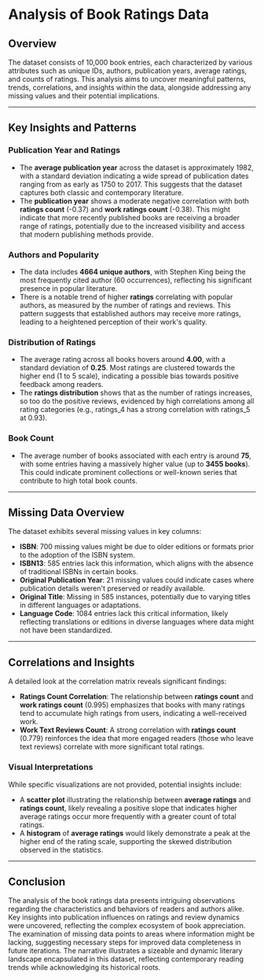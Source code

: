 # Analysis of Book Ratings Data

## Overview

The dataset consists of 10,000 book entries, each characterized by various attributes such as unique IDs, authors, publication years, average ratings, and counts of ratings. This analysis aims to uncover meaningful patterns, trends, correlations, and insights within the data, alongside addressing any missing values and their potential implications.

---

## Key Insights and Patterns

### Publication Year and Ratings

- The **average publication year** across the dataset is approximately 1982, with a standard deviation indicating a wide spread of publication dates ranging from as early as 1750 to 2017. This suggests that the dataset captures both classic and contemporary literature.
- The **publication year** shows a moderate negative correlation with both **ratings count** (-0.37) and **work ratings count** (-0.38). This might indicate that more recently published books are receiving a broader range of ratings, potentially due to the increased visibility and access that modern publishing methods provide.

### Authors and Popularity

- The data includes **4664 unique authors**, with Stephen King being the most frequently cited author (60 occurrences), reflecting his significant presence in popular literature.
- There is a notable trend of higher **ratings** correlating with popular authors, as measured by the number of ratings and reviews. This pattern suggests that established authors may receive more ratings, leading to a heightened perception of their work's quality.

### Distribution of Ratings

- The average rating across all books hovers around **4.00**, with a standard deviation of **0.25**. Most ratings are clustered towards the higher end (1 to 5 scale), indicating a possible bias towards positive feedback among readers.
- The **ratings distribution** shows that as the number of ratings increases, so too do the positive reviews, evidenced by high correlations among all rating categories (e.g., ratings_4 has a strong correlation with ratings_5 at 0.93).

### Book Count

- The average number of books associated with each entry is around **75**, with some entries having a massively higher value (up to **3455 books**). This could indicate prominent collections or well-known series that contribute to high total book counts.

---

## Missing Data Overview

The dataset exhibits several missing values in key columns:

- **ISBN**: 700 missing values might be due to older editions or formats prior to the adoption of the ISBN system.
- **ISBN13**: 585 entries lack this information, which aligns with the absence of traditional ISBNs in certain books.
- **Original Publication Year**: 21 missing values could indicate cases where publication details weren't preserved or readily available.
- **Original Title**: Missing in 585 instances, potentially due to varying titles in different languages or adaptations.
- **Language Code**: 1084 entries lack this critical information, likely reflecting translations or editions in diverse languages where data might not have been standardized.

---

## Correlations and Insights

A detailed look at the correlation matrix reveals significant findings:

- **Ratings Count Correlation**: The relationship between **ratings count** and **work ratings count** (0.995) emphasizes that books with many ratings tend to accumulate high ratings from users, indicating a well-received work.
- **Work Text Reviews Count**: A strong correlation with **ratings count** (0.779) reinforces the idea that more engaged readers (those who leave text reviews) correlate with more significant total ratings.

### Visual Interpretations

While specific visualizations are not provided, potential insights include:

- A **scatter plot** illustrating the relationship between **average ratings** and **ratings count**, likely revealing a positive slope that indicates higher average ratings occur more frequently with a greater count of total ratings.
- A **histogram** of **average ratings** would likely demonstrate a peak at the higher end of the rating scale, supporting the skewed distribution observed in the statistics.

---

## Conclusion

The analysis of the book ratings data presents intriguing observations regarding the characteristics and behaviors of readers and authors alike. Key insights into publication influences on ratings and review dynamics were uncovered, reflecting the complex ecosystem of book appreciation. The examination of missing data points to areas where information might be lacking, suggesting necessary steps for improved data completeness in future iterations. The narrative illustrates a sizeable and dynamic literary landscape encapsulated in this dataset, reflecting contemporary reading trends while acknowledging its historical roots.